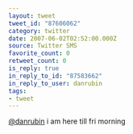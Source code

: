 ```yaml
---
layout: tweet
tweet_id: "87606062"
category: twitter
date: 2007-06-02T02:52:00.000Z
source: Twitter SMS
favorite_count: 0
retweet_count: 0
is_reply: true
in_reply_to_id: "87583662"
in_reply_to_user: danrubin
tags:
- tweet
---
```


[@danrubin](https://twitter.com/@danrubin) i am here till fri morning
